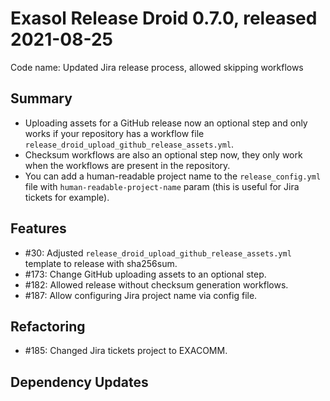 # Exasol Release Droid 0.7.0, released 2021-08-25

Code name: Updated Jira release process, allowed skipping workflows

## Summary

* Uploading assets for a GitHub release now an optional step and only works if your repository has a workflow file `release_droid_upload_github_release_assets.yml`.
* Checksum workflows are also an optional step now, they only work when the workflows are present in the repository.
* You can add a human-readable project name to the `release_config.yml` file with `human-readable-project-name` param (this is useful for Jira tickets for example).

## Features

* #30: Adjusted `release_droid_upload_github_release_assets.yml` template to release with sha256sum.
* #173: Change GitHub uploading assets to an optional step.
* #182: Allowed release without checksum generation workflows.
* #187: Allow configuring Jira project name via config file.

## Refactoring

* #185: Changed Jira tickets project to EXACOMM.

## Dependency Updates